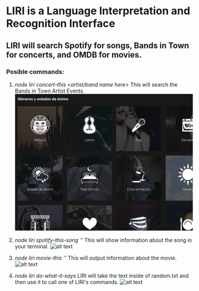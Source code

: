 # LIRI is a Language Interpretation and Recognition Interface
## LIRI will search Spotify for songs, Bands in Town for concerts, and OMDB for movies.

### Posible commands:
1. *node liri concert-this <artist/band name here>* This will search the Bands in Town Artist Events.
![image1](img1.png)


1. *node liri spotify-this-song '<song name here>'* This will show information about the song in your terminal.
![alt text](http://url/to/img2.png)    
1. *node liri movie-this '<movie name here>'* This will output information about the movie.
![alt text](http://url/to/img3.png)
1. *node liri do-what-it-says* LIRI will take the text inside of random.txt and then use it to call one of LIRI's commands.
![alt text](http://url/to/img4.png)